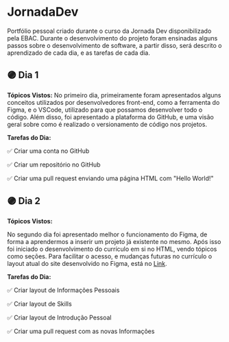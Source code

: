 # JornadaDev
Portfólio pessoal criado durante o curso da Jornada Dev disponibilizado pela EBAC. Durante o desenvolvimento do projeto foram ensinadas alguns passos sobre o desenvolvimento de software, a partir disso, será descrito o aprendizado de cada dia, e as tarefas de cada dia.

## 🟣 **Dia 1**

**Tópicos Vistos:**
No primeiro dia, primeiramente foram apresentados alguns conceitos utilizados por desenvolvedores front-end, como a ferramenta do Figma, e o VSCode, utilizado para que possamos desenvolver todo o código. Além disso, foi apresentado a plataforma do GitHub, e uma visão geral sobre como é realizado o versionamento de código nos projetos.

**Tarefas do Dia:**

✅ Criar uma conta no GitHub

✅ Criar um repositório no GitHub

✅ Criar uma pull request enviando uma página HTML com "Hello World!"


## 🟣 **Dia 2**

**Tópicos Vistos:**

No segundo dia foi apresentado melhor o funcionamento do Figma, de forma a aprendermos a inserir um projeto já existente no mesmo. Após isso foi iniciado o desenvolvimento do currículo em si no HTML, vendo tópicos como seções. Para facilitar o acesso, e mudanças futuras no currículo o layout atual do site desenvolvido no Figma, está no [Link](https://www.figma.com/file/pV7AKCEn9wiLnfUsTfXH3Q/JornadaDev?node-id=0%3A1).

**Tarefas do Dia:**

✅ Criar layout de Informações Pessoais

✅ Criar layout de Skills

✅ Criar layout de Introdução Pessoal

✅ Criar uma pull request com as novas Informações